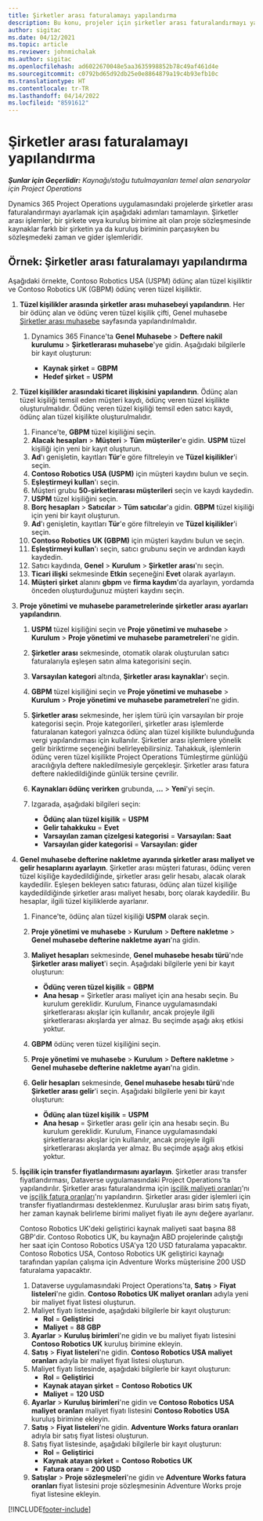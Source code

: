 ```yaml
---
title: Şirketler arası faturalamayı yapılandırma
description: Bu konu, projeler için şirketler arası faturalandırmayı yapılandırma hakkında bilgi ve örnekler sağlar.
author: sigitac
ms.date: 04/12/2021
ms.topic: article
ms.reviewer: johnmichalak
ms.author: sigitac
ms.openlocfilehash: ad6022670048e5aa3635998852b78c49af461d4e
ms.sourcegitcommit: c0792bd65d92db25e0e8864879a19c4b93efb10c
ms.translationtype: HT
ms.contentlocale: tr-TR
ms.lasthandoff: 04/14/2022
ms.locfileid: "8591612"
---
```

# <a name="configure-intercompany-invoicing"></a>Şirketler arası faturalamayı yapılandırma

_**Şunlar için Geçerlidir:** Kaynağı/stoğu tutulmayanları temel alan senaryolar için Project Operations_

Dynamics 365 Project Operations uygulamasındaki projelerde şirketler arası faturalandırmayı ayarlamak için aşağıdaki adımları tamamlayın. Şirketler arası işlemler, bir şirkete veya kuruluş birimine ait olan proje sözleşmesinde kaynaklar farklı bir şirketin ya da kuruluş biriminin parçasıyken bu sözleşmedeki zaman ve gider işlemleridir.

## <a name="example-configure-intercompany-invoicing"></a>Örnek: Şirketler arası faturalamayı yapılandırma

Aşağıdaki örnekte, Contoso Robotics USA (USPM) ödünç alan tüzel kişiliktir ve Contoso Robotics UK (GBPM) ödünç veren tüzel kişiliktir. 

1. **Tüzel kişilikler arasında şirketler arası muhasebeyi yapılandırın**. Her bir ödünç alan ve ödünç veren tüzel kişilik çifti, Genel muhasebe [Şirketler arası muhasebe](/dynamics365/finance/general-ledger/intercompany-accounting-setup) sayfasında yapılandırılmalıdır.
    
    1. Dynamics 365 Finance'ta **Genel Muhasebe** > **Deftere nakil kurulumu** > **Şirketlerarası muhasebe**'ye gidin. Aşağıdaki bilgilerle bir kayıt oluşturun:

        - **Kaynak şirket** = **GBPM**
        - **Hedef şirket** = **USPM**

2. **Tüzel kişilikler arasındaki ticaret ilişkisini yapılandırın**. Ödünç alan tüzel kişiliği temsil eden müşteri kaydı, ödünç veren tüzel kişilikte oluşturulmalıdır. Ödünç veren tüzel kişiliği temsil eden satıcı kaydı, ödünç alan tüzel kişilikte oluşturulmalıdır.

     1. Finance'te, **GBPM** tüzel kişiliğini seçin.
     2. **Alacak hesapları** > **Müşteri** > **Tüm müşteriler**'e gidin. **USPM** tüzel kişiliği için yeni bir kayıt oluşturun.
     3. **Ad**'ı genişletin, kayıtları **Tür**'e göre filtreleyin ve **Tüzel kişilikler**'i seçin. 
     4. **Contoso Robotics USA (USPM)** için müşteri kaydını bulun ve seçin.
     5. **Eşleştirmeyi kullan**'ı seçin. 
     6. Müşteri grubu **50-şirketlerarası müşterileri** seçin ve kaydı kaydedin.
     7. **USPM** tüzel kişiliğini seçin.
     8. **Borç hesapları** > **Satıcılar** > **Tüm satıcılar**'a gidin. **GBPM** tüzel kişiliği için yeni bir kayıt oluşturun.
     9. **Ad**'ı genişletin, kayıtları **Tür**'e göre filtreleyin ve **Tüzel kişilikler**'i seçin. 
     10. **Contoso Robotics UK (GBPM)** için müşteri kaydını bulun ve seçin.
     11. **Eşleştirmeyi kullan**'ı seçin, satıcı grubunu seçin ve ardından kaydı kaydedin.
     12. Satıcı kaydında, **Genel** > **Kurulum** > **Şirketler arası**'nı seçin.
     13. **Ticari ilişki** sekmesinde **Etkin** seçeneğini **Evet** olarak ayarlayın.
     14. **Müşteri şirket** alanını **gbpm** ve **firma kaydım**'da ayarlayın, yordamda önceden oluşturduğunuz müşteri kaydını seçin.

3. **Proje yönetimi ve muhasebe parametrelerinde şirketler arası ayarları yapılandırın**. 

    1. **USPM** tüzel kişiliğini seçin ve **Proje yönetimi ve muhasebe** > **Kurulum** > **Proje yönetimi ve muhasebe parametreleri**'ne gidin.
    2. **Şirketler arası** sekmesinde, otomatik olarak oluşturulan satıcı faturalarıyla eşleşen satın alma kategorisini seçin.
    3. **Varsayılan kategori** altında, **Şirketler arası kaynaklar**'ı seçin.
    4. **GBPM** tüzel kişiliğini seçin ve **Proje yönetimi ve muhasebe** > **Kurulum** > **Proje yönetimi ve muhasebe parametreleri**'ne gidin.
    5. **Şirketler arası** sekmesinde, her işlem türü için varsayılan bir proje kategorisi seçin. Proje kategorileri, şirketler arası işlemlerde faturalanan kategori yalnızca ödünç alan tüzel kişilikte bulunduğunda vergi yapılandırması için kullanılır. Şirketler arası işlemlere yönelik gelir biriktirme seçeneğini belirleyebilirsiniz. Tahakkuk, işlemlerin ödünç veren tüzel kişilikte Project Operations Tümleştirme günlüğü aracılığıyla deftere nakledilmesiyle gerçekleşir. Şirketler arası fatura deftere nakledildiğinde günlük tersine çevrilir.
    6. **Kaynakları ödünç verirken** grubunda, **...** > **Yeni**'yi seçin. 
    7. Izgarada, aşağıdaki bilgileri seçin:

          - **Ödünç alan tüzel kişilik** = **USPM**
          - **Gelir tahakkuku** = **Evet**
          - **Varsayılan zaman çizelgesi kategorisi** = **Varsayılan: Saat**
          - **Varsayılan gider kategorisi** = **Varsayılan: gider**

4. **Genel muhasebe defterine nakletme ayarında şirketler arası maliyet ve gelir hesaplarını ayarlayın**. Şirketler arası müşteri faturası, ödünç veren tüzel kişiliğe kaydedildiğinde, şirketler arası gelir hesabı, alacak olarak kaydedilir. Eşleşen bekleyen satıcı faturası, ödünç alan tüzel kişiliğe kaydedildiğinde şirketler arası maliyet hesabı, borç olarak kaydedilir. Bu hesaplar, ilgili tüzel kişiliklerde ayarlanır. 
      
     1. Finance'te, ödünç alan tüzel kişiliği **USPM** olarak seçin. 
     2. **Proje yönetimi ve muhasebe** > **Kurulum** > **Deftere nakletme** > **Genel muhasebe defterine nakletme ayarı**'na gidin. 
     3. **Maliyet hesapları** sekmesinde, **Genel muhasebe hesabı türü**'nde **Şirketler arası maliyet**'i seçin. Aşağıdaki bilgilerle yeni bir kayıt oluşturun:
      
        - **Ödünç veren tüzel kişilik** = **GBPM**
        - **Ana hesap** = Şirketler arası maliyet için ana hesabı seçin. Bu kurulum gereklidir. Kurulum, Finance uygulamasındaki şirketlerarası akışlar için kullanılır, ancak projeyle ilgili şirketlerarası akışlarda yer almaz. Bu seçimde aşağı akış etkisi yoktur. 
        
     4. **GBPM** ödünç veren tüzel kişiliğini seçin. 
     5. **Proje yönetimi ve muhasebe** > **Kurulum** > **Deftere nakletme** > **Genel muhasebe defterine nakletme ayarı**'na gidin. 
     6. **Gelir hesapları** sekmesinde, **Genel muhasebe hesabı türü**'nde **Şirketler arası gelir**'i seçin. Aşağıdaki bilgilerle yeni bir kayıt oluşturun:

        - **Ödünç alan tüzel kişilik** = **USPM**
        - **Ana hesap** = Şirketler arası gelir için ana hesabı seçin. Bu kurulum gereklidir. Kurulum, Finance uygulamasındaki şirketlerarası akışlar için kullanılır, ancak projeyle ilgili şirketlerarası akışlarda yer almaz. Bu seçimde aşağı akış etkisi yoktur. 

5. **İşçilik için transfer fiyatlandırmasını ayarlayın**. Şirketler arası transfer fiyatlandırması, Dataverse uygulamasındaki Project Operations'ta yapılandırılır. Şirketler arası faturalandırma için [işçilik maliyeti oranları](../pricing-costing/set-up-labor-cost-rate.md#transfer-pricing-and-costs-for-resources-outside-of-your-division-or-legal-entity)'nı ve [işçilik fatura oranları](../pricing-costing/set-up-labor-bill-rate.md#transfer-pricing-or-set-up-bill-rates-for-resources-from-other-organizational-units-or-divisions)'nı yapılandırın. Şirketler arası gider işlemleri için transfer fiyatlandırması desteklenmez. Kuruluşlar arası birim satış fiyatı, her zaman kaynak belirleme birimi maliyet fiyatı ile aynı değere ayarlanır.

      Contoso Robotics UK'deki geliştirici kaynak maliyeti saat başına 88 GBP'dir. Contoso Robotics UK, bu kaynağın ABD projelerinde çalıştığı her saat için Contoso Robotics USA'ya 120 USD faturalama yapacaktır. Contoso Robotics USA, Contoso Robotics UK geliştirici kaynağı tarafından yapılan çalışma için Adventure Works müşterisine 200 USD faturalama yapacaktır.

      1. Dataverse uygulamasındaki Project Operations'ta, **Satış** > **Fiyat listeleri**'ne gidin. **Contoso Robotics UK maliyet oranları** adıyla yeni bir maliyet fiyat listesi oluşturun. 
      2. Maliyet fiyatı listesinde, aşağıdaki bilgilerle bir kayıt oluşturun:
         - **Rol** = **Geliştirici**
         - **Maliyet** = **88 GBP**
      3. **Ayarlar** > **Kuruluş birimleri**'ne gidin ve bu maliyet fiyatı listesini **Contoso Robotics UK** kuruluş birimine ekleyin.
      4. **Satış** > **Fiyat listeleri**'ne gidin. **Contoso Robotics USA maliyet oranları** adıyla bir maliyet fiyat listesi oluşturun. 
      5. Maliyet fiyatı listesinde, aşağıdaki bilgilerle bir kayıt oluşturun:
          - **Rol** = **Geliştirici**
          - **Kaynak atayan şirket** = **Contoso Robotics UK**
          - **Maliyet** = **120 USD**
      6. **Ayarlar** > **Kuruluş birimleri**'ne gidin ve **Contoso Robotics USA maliyet oranları** maliyet fiyatı listesini **Contoso Robotics USA** kuruluş birimine ekleyin.
      7. **Satış** > **Fiyat listeleri**'ne gidin. **Adventure Works fatura oranları** adıyla bir satış fiyat listesi oluşturun. 
      8. Satış fiyat listesinde, aşağıdaki bilgilerle bir kayıt oluşturun:
          - **Rol** = **Geliştirici**
          - **Kaynak atayan şirket** = **Contoso Robotics UK**
          - **Fatura oranı** = **200 USD**
      9. **Satışlar** > **Proje sözleşmeleri**'ne gidin ve **Adventure Works fatura oranları** fiyat listesini proje sözleşmesinin Adventure Works proje fiyat listesine ekleyin.


[!INCLUDE[footer-include](../includes/footer-banner.md)]

